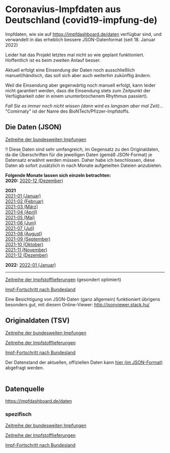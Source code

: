 ﻿# Coronavius-Impfdaten aus Deutschland (covid19-impfung-de)
Impfdaten, wie sie auf https://impfdashboard.de/daten verfügbar sind, und verwandelt in das erheblich bessere JSON-Datenformat (seit 18. Januar 2022)

Leider hat das Projekt letztes mal nicht so wie geplant funktioniert. Hoffentlich ist es beim zweiten Anlauf besser.

Aktuell erfolgt eine Einsendung der Daten noch ausschließlich manuell/händisch, das soll sich aber auch weiterhin zukünftig ändern.

Weil die Einsendung aber gegenwärtig noch manuell erfolgt, kann leider nicht garantiert werden, dass die Einsendung stets zum Zeitpunkt der Verfügbarkeit oder in einem ununterbrochenem Rhythmus passiert).

_Fall Sie es immer noch nicht wissen (dann wird es langsam aber mal Zeit)..._ "Comirnaty" ist der Name des BioNTech/Pfizzer-Impfstoffs.

## Die Daten (JSON)
[Zeitreihe der bundesweiten Impfungen](json/germany_vaccinations_timeseries_v2.json)

‼️ Diese Daten sind sehr umfangreich, im Gegensatz zu den Originaldaten, da die Überschriften für die jeweiligen Daten (gemäß JSON-Format) je Datensatz erwähnt werden müssen.
Daher habe ich beschlossen, diese Daten ab sofort zusätzlich in nach Monate aufgeteilten Dateien anzubieten.

**Folgende Monate lassen sich einzeln betrachten:**<br>
**2020:** [2020-12 (Dezember)](json/germany_vaccinations_timeseries_v2_monthly/germany_vaccinations_timeseries_v2-2020-12.json)

**2021**<br>
[2021-01 (Januar)](json/germany_vaccinations_timeseries_v2_monthly/germany_vaccinations_timeseries_v2-2021-01.json)<br>
[2021-02 (Februar)](json/germany_vaccinations_timeseries_v2_monthly/germany_vaccinations_timeseries_v2-2021-02.json)<br>
[2021-03 (März)](json/germany_vaccinations_timeseries_v2_monthly/germany_vaccinations_timeseries_v2-2021-03.json)<br>
[2021-04 (April)](json/germany_vaccinations_timeseries_v2_monthly/germany_vaccinations_timeseries_v2-2021-04.json)<br>
[2021-05 (Mai)](json/germany_vaccinations_timeseries_v2_monthly/germany_vaccinations_timeseries_v2-2021-05.json)<br>
[2021-06 (Juni)](json/germany_vaccinations_timeseries_v2_monthly/germany_vaccinations_timeseries_v2-2021-06.json)<br>
[2021-07 (Juli)](json/germany_vaccinations_timeseries_v2_monthly/germany_vaccinations_timeseries_v2-2021-07.json)<br>
[2021-08 (August)](json/germany_vaccinations_timeseries_v2_monthly/germany_vaccinations_timeseries_v2-2021-08.json)<br>
[2021-09 (September)](json/germany_vaccinations_timeseries_v2_monthly/germany_vaccinations_timeseries_v2-2021-09.json)<br>
[2021-10 (Oktober)](json/germany_vaccinations_timeseries_v2_monthly/germany_vaccinations_timeseries_v2-2021-10.json)<br>
[2021-11 (November)](json/germany_vaccinations_timeseries_v2_monthly/germany_vaccinations_timeseries_v2-2021-11.json)<br>
[2021-12 (Dezember)](json/germany_vaccinations_timeseries_v2_monthly/germany_vaccinations_timeseries_v2-2021-12.json)<br>

**2022:** [2022-01 (Januar)](json/germany_vaccinations_timeseries_v2_monthly/germany_vaccinations_timeseries_v2-2022-01.json)
<hr/>

[Zeitreihe der Impfstofflieferungen](json/germany_deliveries_timeseries_v2.json) (gesondert optimiert)

[Impf-Fortschritt nach Bundesland](json/germany_vaccinations_by_state.json) 

Eine Besichtigung von JSON-Daten (ganz allgemein) funktioniert übrigens besonders gut, mit diesem Online-Viewer: http://jsonviewer.stack.hu/

## Originaldaten (TSV)
[Zeitreihe der bundesweiten Impfungen](tsv/germany_vaccinations_timeseries_v2.tsv)

[Zeitreihe der Impfstofflieferungen](tsv/germany_deliveries_timeseries_v2.tsv)

[Impf-Fortschritt nach Bundesland](tsv/germany_vaccinations_by_state.tsv)

Der Datenstand der aktuellen, offiziellen Daten kann [hier (im JSON-Format)](https://impfdashboard.de/static/data/metadata.json) abgefragt werden.<br> <br>

## Datenquelle
https://impfdashboard.de/daten

### spezifisch
[Zeitreihe der bundesweiten Impfungen](https://impfdashboard.de/static/data/germany_vaccinations_timeseries_v2.tsv)

[Zeitreihe der Impfstofflieferungen](https://impfdashboard.de/static/data/germany_deliveries_timeseries_v2.tsv)

[Impf-Fortschritt nach Bundesland](https://impfdashboard.de/static/data/germany_vaccinations_by_state.tsv)
